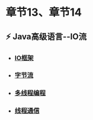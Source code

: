 # 章节13、章节14   
## ⚡ Java高级语言--IO流    
 - ### [IO框架](章节12(课时124~课时125).md)  
 - ### [字节流](章节12(课时126).md)  
 - ### [多线程编程](章节12(课时127).md)  
 - ### [线程通信](章节12(课时128).md)   
